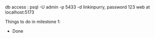 db access : psql -U admin -p 5433 -d linkinpurry, password 123
web at localhost:5173

Things to do in milestone 1:
- Done
